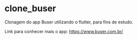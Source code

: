 # clone_buser

Clonagem do app Buser utilizando o flutter, para fins de estudo.

Link para conhecer mais o app:
https://www.buser.com.br/
